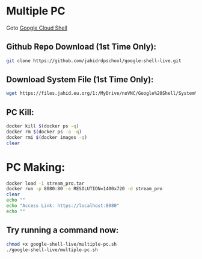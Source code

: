 # Multiple PC

Goto [Google Cloud Shell](https://shell.cloud.google.com/cloudshell/open?page=editor&shellonly=true&show=terminal&authuser=1)

## Github Repo Download (1st Time Only):

```bash
git clone https://github.com/jahidrdpschool/google-shell-live.git
```

## Download System File (1st Time Only):

```bash
wget https://files.jahid.eu.org/1:/MyDrive/noVNC/Google%20Shell/System%20Files/stream_pro.tar
```

## PC Kill:

```bash
docker kill $(docker ps -q)
docker rm $(docker ps -a -q)
docker rmi $(docker images -q)
clear
```

# PC Making:

```bash
docker load -i stream_pro.tar
docker run -p 8080:80 -e RESOLUTION=1400x720 -d stream_pro
clear
echo ""
echo "Access Link: https://localhost:8080"
echo ""
```

## Try running a command now:

```bash
chmod +x google-shell-live/multiple-pc.sh
./google-shell-live/multiple-pc.sh
```
